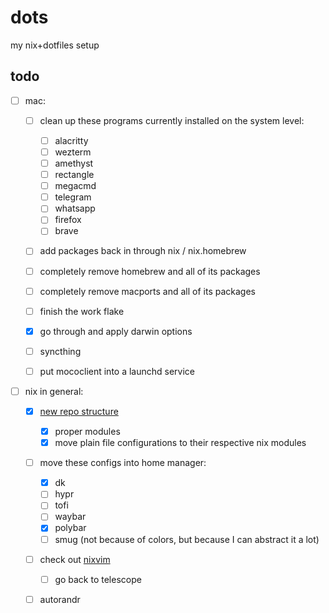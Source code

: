 # dots

my nix+dotfiles setup

## todo

- [ ] mac:

  - [ ] clean up these programs currently installed on the system level:

    - [ ] alacritty
    - [ ] wezterm
    - [ ] amethyst
    - [ ] rectangle
    - [ ] megacmd
    - [ ] telegram
    - [ ] whatsapp
    - [ ] firefox
    - [ ] brave

  - [ ] add packages back in through nix / nix.homebrew
  - [ ] completely remove homebrew and all of its packages
  - [ ] completely remove macports and all of its packages
  - [ ] finish the work flake
  - [x] go through and apply darwin options
  - [ ] syncthing
  - [ ] put mococlient into a launchd service

- [ ] nix in general:

  - [x] [new repo structure](https://nixos-and-flakes.thiscute.world/nixos-with-flakes/modularize-the-configuration)

    - [x] proper modules
    - [x] move plain file configurations to their respective nix modules

  - [ ] move these configs into home manager:

    - [x] dk
    - [ ] hypr
    - [ ] tofi
    - [ ] waybar
    - [x] polybar
    - [ ] smug (not because of colors, but because I can abstract it a lot)

  - [ ] check out [nixvim](https://github.com/nix-community/nixvim)
    - [ ] go back to telescope
  - [ ] autorandr
